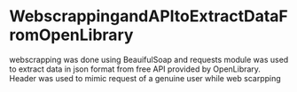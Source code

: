# WebscrappingandAPItoExtractDataFromOpenLibrary
webscrapping was done using BeauifulSoap and requests module was used to extract data in json format from free API provided by OpenLibrary. Header was used to mimic request of a genuine user while web scarpping
